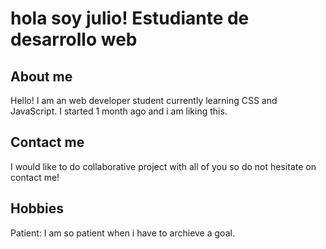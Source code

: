 # hola soy julio! Estudiante de desarrollo web

## About me
Hello! I am an web developer student currently learning CSS and JavaScript. I started 1 month ago and i am liking this.

## Contact me
I would like to do collaborative project with all of you so do not hesitate on contact me!

## Hobbies 
Patient: I am so patient when i have to archieve a goal.
